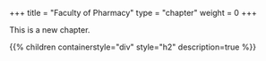 +++
title = "Faculty of Pharmacy"
type = "chapter"
weight = 0
+++

This is a new chapter.

{{% children containerstyle="div" style="h2" description=true %}}